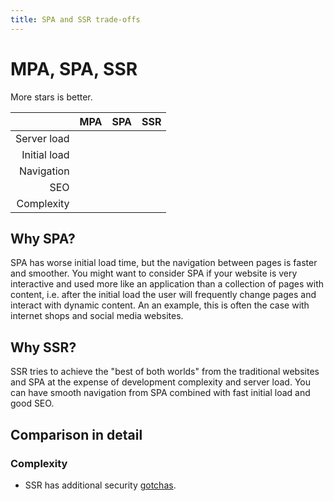 ```yaml
---
title: SPA and SSR trade-offs
---
```


<script setup>
	import StarRating from "@/pages/components/StarRating.vue";
</script>

# MPA, SPA, SSR

More stars is better.

| |MPA|SPA|SSR|
|---:|:---:|:---:|:---:|
|Server load|<StarRating :full="2" :max="3" />|<StarRating :full="3" :max="3" />|<StarRating :full="1" :max="3" />|
|Initial load|<StarRating :full="3" :max="3" />|<StarRating :full="1" :max="3" />|<StarRating :full="2" :max="3" />|
|Navigation|<StarRating :full="1" :max="3" />|<StarRating :full="3" :max="3" />|<StarRating :full="3" :max="3" />|
|SEO|<StarRating :full="3" :max="3" />|<StarRating :full="1" :max="3" />|<StarRating :full="2" :max="3" />|
|Complexity|<StarRating :full="3" :max="3" />|<StarRating :full="2" :max="3" />|<StarRating :full="1" :max="3" />|

## Why SPA?

SPA has worse initial load time, but the navigation between pages is faster and smoother. You might want to consider SPA if your website is very interactive and used more like an application than a collection of pages with content, i.e. after the initial load the user will frequently change pages and interact with dynamic content. An an example, this is often the case with internet shops and social media websites.

## Why SSR?

SSR tries to achieve the "best of both worlds" from the traditional websites and SPA at the expense of development complexity and server load. You can have smooth navigation from SPA combined with fast initial load and good SEO.

## Comparison in detail

### Complexity

* SSR has additional security [gotchas](https://pinia.vuejs.org/ssr/#State-hydration).